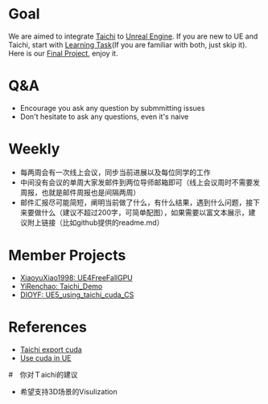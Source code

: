 # Goal
We are aimed to integrate [Taichi](https://github.com/taichi-dev/taichi) to [Unreal Engine](https://github.com/EpicGames/UnrealEngine). 
If you are new to UE and Taichi, start with [Learning Task](https://docs.qq.com/doc/DTlJGVkVua2laZWtt?&u=0b0a9edce3c044e9a0b46224e3c1194b)(If you are familiar with both, just skip it).   
Here is our [Final Project](https://docs.qq.com/doc/DTkJCTFVTdWR2VVFV), enjoy it.

# Q&A
- Encourage you ask any question by submmitting issues
- Don't hesitate to ask any questions, even it's naive

# Weekly
- 每两周会有一次线上会议，同步当前进展以及每位同学的工作
- 中间没有会议的单周大家发邮件到两位导师邮箱即可（线上会议周时不需要发周报，也就是邮件周报也是间隔两周）
- 邮件汇报尽可能简短，阐明当前做了什么，有什么结果，遇到什么问题，接下来要做什么（建议不超过200字，可简单配图），如果需要以富文本展示，建议附上链接（比如github提供的readme.md）

# Member Projects
- [XiaoyuXiao1998: UE4FreeFallGPU](https://github.com/XiaoyuXiao1998/UE4FreeFallGPU)
- [YiRenchao: Taichi_Demo](https://github.com/ywsimon/Taichi_demo)
- [DIOYF: UE5_using_taichi_cuda_CS](https://github.com/DIOYF/UE5Demo_usingTaichiCudaCS)

# References
- [Taichi export cuda](https://github.com/taichi-dev/taichi-aot-demo/tree/master/mpm88_desktop)
- [Use cuda in UE](https://www.sciement.com/tech-blog/c/cuda_in_ue4/)

#　你对Ｔaichi的建议
- 希望支持3D场景的Visulization
